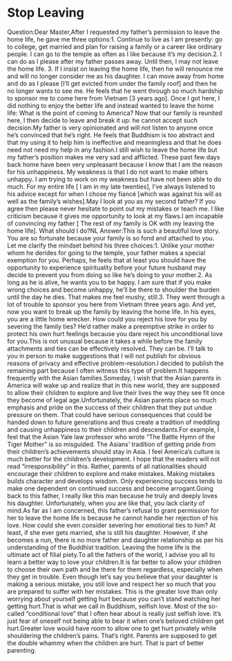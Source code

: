 # Stop Leaving

Question:Dear Master,After I requested my father’s permission to leave the home life, he gave me three options:1. Continue to live as I am presently: go to college, get married and plan for raising a family or a career like ordinary people. I can go to the temple as often as I like because it’s my decision.​2. I can do as I please after my father passes away. Until then, I may not leave the home life.      3. If I insist on leaving the home life, then he will renounce me and will no longer consider me as his daughter. I can move away from home and do as I please [I’ll get evicted from under the family roof] and then he no longer wants to see me. He feels that he went through so much hardship to sponsor me to come here from Vietnam [3 years ago]. Once I got here, I did nothing to enjoy the better life and instead wanted to leave the home life: What is the point of coming to America? Now that our family is reunited here, I then decide to leave and break it up: he cannot accept such decision.My father is very opinionated and will not listen to anyone once he’s convinced that he’s right. He feels that Buddhism is too abstract and that my using it to help him is ineffective and meaningless and that he does need not need my help in any fashion.I still wish to leave the home life but my father’s position makes me very sad and afflicted. These past few days back home have been very unpleasant because I know that I am the reason for his unhappiness. My weakness is that I do not want to make others unhappy. I am trying to work on my weakness but have not been able to do much. For my entire life [ I am in my late twenties], I’ve always listened to his advice except for when I chose my fiancé [which was against his will as well as the family’s wishes].May I look at you as my second father? If you agree then please never hesitate to point out my mistakes or teach me. I like criticism because it gives me opportunity to look at my flaws.I am incapable of convincing my father [ The rest of my family is OK with my leaving the home life]. What should I do?​NL  Answer:This is such a beautiful love story. You are so fortunate because your family is so fond and attached to you. Let me clarify the mindset behind his three choices:1. Unlike your mother whom he derides for going to the temple, your father makes a special exemption for you. Perhaps, he feels that at least you should have the opportunity to experience spirituality before your future husband may decide to prevent you from doing so like he’s doing to your mother.2. As long as he is alive, he wants you to be happy. I am sure that if you make wrong choices and become unhappy, he’ll be there to shoulder the burden until the day he dies. That makes me feel mushy, still.3. They went through a lot of trouble to sponsor you here from Vietnam three years ago. And yet, now you want to break up the family by leaving the home life. In his eyes, you are a little home wrecker. How could you reject his love for you by severing the family ties? He’d rather make a preemptive strike in order to protect his own hurt feelings because you dare reject his unconditional love for you.This is not unusual because it takes a while before the family attachments and ties can be effectively resolved. They can be. I’ll talk to you in person to make suggestions that I will not publish for obvious reasons of privacy and effective problem-resolution.I decided to publish the remaining part because I often witness this type of problem.It happens frequently with the Asian families.Someday, I wish that the Asian parents in America will wake up and realize that in this new world, they are supposed to allow their children to explore and live their lives the way they see fit once they become of legal age.Unfortunately, the Asian parents place so much emphasis and pride on the success of their children that they put undue pressure on them. That could have serious consequences that could be handed down to future generations and thus create a tradition of meddling and causing unhappiness to their children and descendants.For example, I feel that the Asian Yale law professor who wrote “The Battle Hymn of the Tiger Mother” is so misguided. The Asians’ tradition of getting pride from their children’s achievements should stay in Asia. I feel America’s culture is much better for the children’s development. I hope that the readers will not read “irresponsibility” in this. Rather, parents of all nationalities should encourage their children to explore and make mistakes. Making mistakes builds character and develops wisdom. Only experiencing success tends to make one dependent on continued success and become arrogant.Going back to this father, I really like this man because he truly and deeply loves his daughter. Unfortunately, when you are like that, you lack clarity of mind.As far as I am concerned, this father’s refusal to grant permission for her to leave the home life is because he cannot handle her rejection of his love. How could she even consider severing her emotional ties to him? At least, if she ever gets married, she is still his daughter. However, if she becomes a nun, there is no more father and daughter relationship as per his understanding of the Buddhist tradition. Leaving the home life is the ultimate act of filial piety.To all the fathers of the world, I advise you all to learn a better way to love your children.It is far better to allow your children to choose their own path and be there for them regardless, especially when they get in trouble. Even though let’s say you believe that your daughter is making a serious mistake, you still love and respect her so much that you are prepared to suffer with her mistakes. This is the greater love than only worrying about yourself getting hurt because you can’t stand watching her getting hurt.That is what we call in Buddhism, selfish love. Most of the so-called “conditional love” that I often hear about is really just selfish love. It’s just fear of oneself not being able to bear it when one’s beloved children get hurt.​Greater love would have room to allow one to get hurt privately while shouldering the children’s pains. That’s right. Parents are supposed to get the double whammy when the children are hurt. That is part of better parenting.